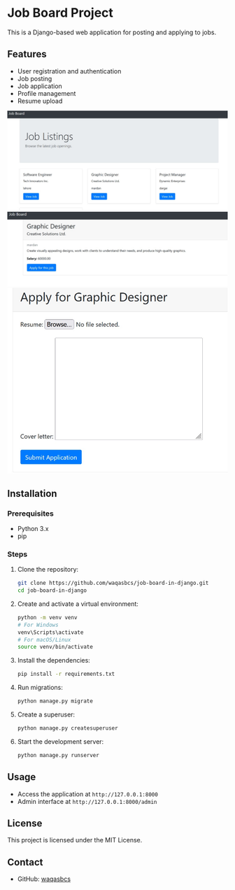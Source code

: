 # Job Board Project

This is a Django-based web application for posting and applying to jobs.

## Features

- User registration and authentication
- Job posting
- Job application
- Profile management
- Resume upload

![job board Screenshot](https://github.com/waqasbcs/job-board-in-django/blob/main/screenshots/WhatsApp%20Image%202024-06-04%20at%2012.02.01_fff83d6c.jpg)
![job board Screenshot](https://github.com/waqasbcs/job-board-in-django/blob/main/screenshots/WhatsApp%20Image%202024-06-05%20at%2007.58.49_207edacf.jpg)
![job board Screenshot](https://github.com/waqasbcs/job-board-in-django/blob/main/screenshots/WhatsApp%20Image%202024-06-05%20at%2007.59.33_7675aa65.jpg)



## Installation

### Prerequisites

- Python 3.x
- pip

### Steps

1. Clone the repository:
    ```bash
    git clone https://github.com/waqasbcs/job-board-in-django.git
    cd job-board-in-django
    ```

2. Create and activate a virtual environment:
    ```bash
    python -m venv venv
    # For Windows
    venv\Scripts\activate
    # For macOS/Linux
    source venv/bin/activate
    ```

3. Install the dependencies:
    ```bash
    pip install -r requirements.txt
    ```

4. Run migrations:
    ```bash
    python manage.py migrate
    ```

5. Create a superuser:
    ```bash
    python manage.py createsuperuser
    ```

6. Start the development server:
    ```bash
    python manage.py runserver
    ```

## Usage

- Access the application at `http://127.0.0.1:8000`
- Admin interface at `http://127.0.0.1:8000/admin`

## License

This project is licensed under the MIT License.

## Contact

- GitHub: [waqasbcs](https://github.com/waqasbcs)







